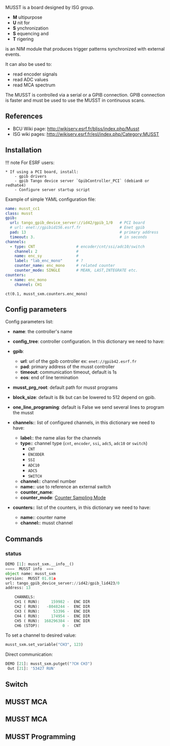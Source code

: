
MUSST is a board designed by ISG group.

* **M** ultipurpose
* **U** nit for
* **S** ynchronization
* **S** equencing and
* **T** rigering

is an NIM module that produces trigger patterns synchronized with
external events.

It can also be used to:

* read encoder signals
* read ADC values
* read MCA spectrum

The MUSST is controlled via a serial or a GPIB connection. GPIB connection is
faster and must be used to use the MUSST in continuous scans.


## References

* BCU Wiki page: http://wikiserv.esrf.fr/bliss/index.php/Musst
* ISG wiki pages: http://wikiserv.esrf.fr/esl/index.php/Category:MUSST


## Installation

!!! note
    For ESRF users:

    * If using a PCI board, install:
        - gpib drivers
        - gpib Tango device server `GpibController_PCI` (debian8 or redhate4)
        - Configure server startup script

Example of simple YAML configuration file:

```yaml
name: musst_cc1
class: musst
gpib:
  url: tango_gpib_device_server://id42/gpib_1/0   # PCI board
  # url: enet://gpibid156.esrf.fr                 # Enet gpib
  pad: 13                                         # primary address
  timeout: 3.                                     # in seconds
channels:
  - type: CNT                  # encoder/cnt/ssi/adc10/switch
    channel: 2                 # 
    name: enc_sy               # 
    label: "lab_enc_mono"      # ?
    counter_name: enc_mono     # related counter
    counter_mode: SINGLE       # MEAN, LAST,INTEGRATE etc.
counters:
  - name: enc_mono
    channel: CH1
```


```
ct(0.1, musst_sxm.counters.enc_mono)
```



## Config parameters

Config parameters list:

* **name**: the controller's name
* **config_tree**: controller configuration. In this dictionary we need to have:

* **gpib**:
    - **url**: url of the gpib controller  ex: `enet://gpib42.esrf.fr`
    - **pad**: primary address of the musst controller
    - **timeout**: communication timeout, default is 1s
    - **eos**: end of line termination

* **musst_prg_root**: default path for musst programs
* **block_size**: default is 8k but can be lowered to 512 depend on gpib.
* **one_line_programing**: default is False we send several lines to program the musst
* **channels:**: list of configured channels, in this dictionary we need to have:
    * **label:**: the name alias for the channels
    * **type:**: channel type (`cnt`, `encoder`, `ssi`, `adc5`, `adc10` or `switch`)
        - `CNT`
        - `ENCODER`
        - `SSI`
        - `ADC10`
        - `ADC5`
        - `SWITCH`
    * **channel:**: channel number
    * **name:**: use to reference an external switch
    * **counter_name**:
    * **counter_mode**: [Counter Sampling Mode](dev_ct.md#sampling-counter-modes)

* **counters:**: list of the counters, in this dictionary we need to have:
    * **name:**: counter name
    * **channel:**: musst channel


## Commands

### status

```python
DEMO [1]: musst_sxm.__info__()
====  MUSST info  ===
object name: musst_sxm
version:  MUSST 01.01a
url: tango_gpib_device_server://id42/gpib_lid423/0
address: 13

    CHANNELS:
    CH1 ( RUN):     159982 -  ENC DIR
    CH2 ( RUN):   -8048244 -  ENC DIR
    CH3 ( RUN):      53396 -  ENC DIR
    CH4 ( RUN):     174954 -  ENC DIR
    CH5 ( RUN):  168296384 -  ENC DIR
    CH6 (STOP):          0 -  CNT
```

To set a channel to desired value:
```python
musst_sxm.set_variable("CH3", 123)
```

Direct communication:
```python
DEMO [21]: musst_sxm.putget("?CH CH3")
 Out [21]: '53427 RUN'
```


## Switch

## MUSST MCA

## MUSST MCA

## MUSST Programming




